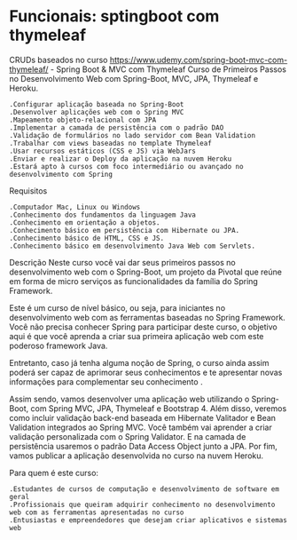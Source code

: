 # Funcionais: sptingboot com thymeleaf
CRUDs baseados no curso https://www.udemy.com/spring-boot-mvc-com-thymeleaf/ - Spring Boot & MVC com Thymeleaf
Curso de Primeiros Passos no Desenvolvimento Web com Spring-Boot, MVC, JPA, Thymeleaf e Heroku.

	.Configurar aplicação baseada no Spring-Boot
	.Desenvolver aplicações web com o Spring MVC
	.Mapeamento objeto-relacional com JPA
	.Implementar a camada de persistência com o padrão DAO
	.Validação de formulários no lado servidor com Bean Validation
	.Trabalhar com views baseadas no template Thymeleaf
	.Usar recursos estáticos (CSS e JS) via WebJars
	.Enviar e realizar o Deploy da aplicação na nuvem Heroku
	.Estará apto à cursos com foco intermediário ou avançado no desenvolvimento com Spring

Requisitos

	.Computador Mac, Linux ou Windows
	.Conhecimento dos fundamentos da linguagem Java
	.Conhecimento em orientação a objetos.
	.Conhecimento básico em persistência com Hibernate ou JPA.
	.Conhecimento básico de HTML, CSS e JS.
	.Conhecimento básico em desenvolvimento Java Web com Servlets.

Descrição
Neste curso você vai dar seus primeiros passos no desenvolvimento web com o Spring-Boot, um projeto da  Pivotal que reúne em forma de micro serviços as funcionalidades da família do Spring Framework. 

Este é um curso de nível básico, ou seja, para iniciantes no desenvolvimento web com as ferramentas baseadas no Spring Framework. Você não precisa conhecer Spring para participar deste curso, o objetivo aqui é que você aprenda a criar sua primeira aplicação web com este poderoso framework Java. 

Entretanto, caso já tenha alguma noção de Spring, o curso ainda assim poderá ser capaz de aprimorar seus conhecimentos e te apresentar novas informações para complementar seu conhecimento .

Assim sendo, vamos desenvolver uma aplicação web utilizando o Spring-Boot, com Spring MVC, JPA, Thymeleaf e Bootstrap 4. Além disso, veremos como incluir validação back-end baseada em Hibernate Valitador e Bean Validation integrados ao Spring MVC. Você também vai aprender a criar validação personalizada com o Spring Validator. E na camada de persistência usaremos o padrão Data Access Object junto a JPA. Por fim, vamos publicar a aplicação desenvolvida no curso na nuvem Heroku.

Para quem é este curso:

	.Estudantes de cursos de computação e desenvolvimento de software em geral
	.Profissionais que queiram adquirir conhecimento no desenvolvimento web com as ferramentas apresentadas no curso
	.Entusiastas e empreendedores que desejam criar aplicativos e sistemas web
